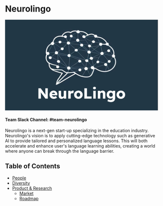 # Neurolingo

![Team Logo](./logo.png)

#### Team Slack Channel: #team\-neurolingo

Neurolingo is a next-gen start-up specializing in the education industry. Neurolingo's vision is to apply cutting-edge technology such as generative AI to provide tailored and personalized language lessons. This will both accelerate and enhance user's language learning abilities, creating a world where anyone can break through the language barrier.

Table of Contents
---

- [People](./team/)
- [Diversity](./team/diversity.md)
- [Product & Research](./product_research/)
    - [Market](./product_research/market.md)
    - [Roadmap](./product_research/roadmap.md)
